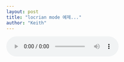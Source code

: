 ```yaml
---
layout: post
title: "locrian mode 예제..."
author: "Keith"
---
```


<audio src="/assets/images/73cf98c5d6960f9026e99294f75446f7.mp3" controls preload></audio>


